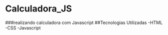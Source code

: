 # Calculadora_JS
###realizando calculadora com Javascript
##Tecnologias Utilizadas
-HTML
-CSS
-Javascript



